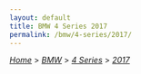 ```yaml
---
layout: default
title: BMW 4 Series 2017
permalink: /bmw/4-series/2017/
---
```

[*Home*](/) > [*BMW*](/bmw/) > [*4 Series*](/bmw/4-series/) > [*2017*](/bmw/4-series/2017/)
